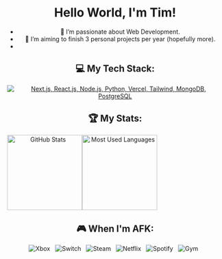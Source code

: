 <div align="center">
<h1>Hello World, I'm Tim!</h1>

- 🌱 I’m passionate about Web Development.
- 📝 I’m aiming to finish 3 personal projects per year (hopefully more).
- 
</div>

<div align="center">

## 💻 My Tech Stack:

[![Next.js, React.js, Node.js, Python, Vercel, Tailwind, MongoDB, PostgreSQL](https://skillicons.dev/icons?i=next,react,nodejs,python,vercel,tailwind,mongodb,postgres)](https://skillicons.dev)

## 🏆 My Stats:

<div style="display: flex; flex-wrap: wrap;">
  <img height="175" alt="GitHub Stats" src="https://github-readme-stats.vercel.app/api?username=timwhite06&show_icons=true&count_private=true&theme=dark&include_all_commits=true&token=ACCESS_STATS_SECRET" />
  <img height="175" alt="Most Used Languages" src="https://github-readme-stats.vercel.app/api/top-langs/?username=timwhite06&layout=compact&theme=dark&count_private=true&token=ACCESS_STATS_SECRET" />
</div>

## 🎮 When I'm AFK:

![Xbox](https://img.shields.io/badge/Xbox-107C10?style=for-the-badge&logo=xbox&logoColor=white) &nbsp;
![Switch](https://img.shields.io/badge/Switch-E60012?style=for-the-badge&logo=nintendo-switch&logoColor=white) &nbsp;
![Steam](https://img.shields.io/badge/steam-%23000000.svg?style=for-the-badge&logo=steam&logoColor=white) &nbsp;
![Netflix](https://img.shields.io/badge/Netflix-E50914?style=for-the-badge&logo=netflix&logoColor=white) &nbsp;
![Spotify](https://img.shields.io/badge/Spotify-1DB954?style=for-the-badge&logo=spotify&logoColor=white) &nbsp;
![Gym](https://img.shields.io/badge/Gym-FF0000?style=for-the-badge&logo=gym&logoColor=white) &nbsp;

</div>
